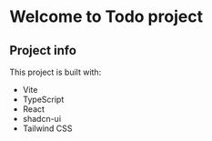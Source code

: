 # Welcome to Todo project

## Project info


This project is built with:

- Vite
- TypeScript
- React
- shadcn-ui
- Tailwind CSS

